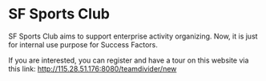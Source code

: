 # SF Sports Club
SF Sports Club aims to support enterprise activity organizing.
Now, it is just for internal use purpose for Success Factors.

If you are interested, you can register and have a tour on this website via this link:
http://115.28.51.176:8080/teamdivider/new

